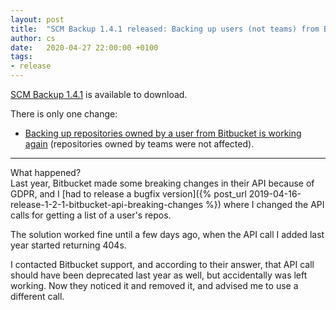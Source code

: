 ```yaml
---
layout: post
title:  "SCM Backup 1.4.1 released: Backing up users (not teams) from Bitbucket was broken"
author: cs
date:   2020-04-27 22:00:00 +0100
tags:
- release
---
```


[SCM Backup 1.4.1](https://github.com/christianspecht/scm-backup/releases/tag/1.4.1) is available to download.

There is only one change:

- [Backing up repositories owned by a user from Bitbucket is working again](https://github.com/christianspecht/scm-backup/issues/52) (repositories owned by teams were not affected).

--- 

What happened?  
Last year, Bitbucket made some breaking changes in their API because of GDPR, and I [had to release a bugfix version]({% post_url 2019-04-16-release-1-2-1-bitbucket-api-breaking-changes %}) where I changed the API calls for getting a list of a user's repos.

The solution worked fine until a few days ago, when the API call I added last year started returning 404s.

I contacted Bitbucket support, and according to their answer, that API call should have been deprecated last year as well, but accidentally was left working. Now they noticed it and removed it, and advised me to use a different call.
